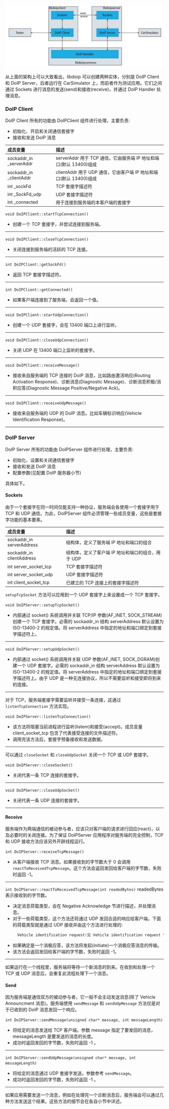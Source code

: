 
![](img/overview-arch.png)

从上面的架构上可以大致看出，libdoip 可以创建两种实体，分别是 DoIP Client 和 DoIP Server，后者运行在 CarSimulator 上，而前者作为测试应用。它们之间通过 Sockets 进行消息的发送(send)和接收(receive)，并通过 DoIP Handler 处理消息。

### DoIP Client

DoIP Client 所有的功能由 DoIPClient 组件进行处理，主要负责:
- 初始化、开启和关闭通信套接字
- 接收和发送 DoIP 消息

| 成员变量 | 描述 |
|:--------|:----|
| sockaddr_in _serverAddr | serverAddr 用于 TCP 通信，它由服务端 IP 地址和端口(默认 13400)组成 |
| sockaddr_in _clientAddr | clientAddr 用于 UDP 通信，它由客户端 IP 地址和端口(默认 13400)组成 |
| int _sockFd | TCP 套接字描述符 |
| int _SockFd_udp | UDP 套接字描述符 |
| int _connected | 用于连接到服务端的本客户端的套接字 |

`void DoIPClient::startTcpConnection()`
- 创建一个 TCP 套接字，并尝试连接到服务端。
----

`void DoIPClient::closeTcpConnection()`
- 关闭连接到服务端的活跃的 TCP 连接。
----

`int DoIPClient::getSockFd()`
- 返回 TCP 套接字描述符。
----

`int DoIPClient::getConnected()`
- 如果客户端连接到了服务端，会返回一个值。
----

`void DoIPClient::startUdpConnection()`
- 创建一个 UDP 套接字，会在 13400 端口上进行监听。
----

`void DoIPClient::closeUdpConnection()`
- 关闭 UDP 在 13400 端口上监听的套接字。
----

`void DoIPClient::receiveMessage()`
- 接收来自服务端的 TCP 连接的 DoIP 消息，比如路由激活响应(Routing Activation Response)、诊断消息(Diagnostic Message)、诊断消息积极/消积应答(Diagnostic Message Positive/Negative Ack)。
----

`void DoIPClient::receiveUdpMessage()`
- 接收来自服务端的 UDP 的 DoIP 消息。比如车辆标识响应(Vehicle Identification Response)。
----

### DoIP Server

DoIP Server 所有的功能由 DoIPServer 组件进行处理，主要负责:
- 初始化、设置和关闭通信套接字
- 接收和发送 DoIP 消息
- 配置参数(见配置 DoIP 服务器小节)

具体如下。

#### Sockets

由于一个套接字在同一时间仅能支持一种协议，服务端会各使用一个套接字用于 TCP 和 UDP 通信。为此，DoIPServer 组件必须管理一些成员变量，这些是套接字功能的基本要素。

| 成员变量 | 描述 |
|:--------|:----|
| sockaddr_in serverAddress | 结构体，定义了服务端 IP 地址和端口的组合 |
| sockaddr_in clientAddress | 结构体，定义了客户端 IP 地址和端口的组合，用于 UDP |
| int server_socket_tcp | TCP 套接字描述符 |
| int server_socket_udp | UDP 套接字描述符 |
| int client_socket_tcp | 已建立的 TCP 连接上的套接字描述符 |

`setupTcpSocket` 方法可以应用到一个 UDP 套接字上来设置成一个 TCP 套接字。

`void DoIPServer::setupTcpSocket()`
- 内部通过 socket() 系统调用并关联 TCP/IP 参数(AF_INET, SOCK_STREAM)创建一个 TCP 套接字。必需的 sockaddr_in 结构 serverAddress 默认设置为 ISO-13400-2 的规定值。将 serverAddress 中指定的地址和端口绑定到套接字描述符上。
----

`void DoIPServer::setupUdpSocket()`
- 内部通过 socket() 系统调用并关联 UDP 参数(AF_INET, SOCK_DGRAM)创建一个 UDP 套接字。必需的 sockaddr_in 结构 serverAddress 默认设置为 ISO-13400-2 的规定值。将 serverAddress 中指定的地址和端口绑定到套接字描述符上。由于 UDP 是一种无连接协议，所以不需要监听和接受即将到来的连接。
----

对于 TCP，服务端套接字需要监听并接受一条连接，这通过 `listenTcpConnection` 方法实现。

`void DoIPServer::listenTcpConnection()`
- 该方法将阻塞当前进程进行监听(listem)和接受(accept)。成员变量 client_socket_tcp 包含了代表接受连接的文件描述符。
- 调用完该方法后，套接字预备接收和发送数据。
----

可以通过 `closeSocket` 和 `closeUdpSocket` 关闭一个 TCP 或 UDP 套接字。

`void DoIPServer::closeSocket()`
- 关闭代表一条 TCP 连接的套接字。
----

`void DoIPServer::closeUdpSocket()`
- 关闭代表一条 UDP 连接的套接字。
----

#### Receive

服务端作为两端通信的被动参与者，应该只对客户端的请求进行回应(react)，以及必要时的关闭连接。为了保证 DoIPServer 应用程序对服务端的完全控制，TCP 和 UDP 接收方法应该另外开辟线程运行。

`int DoIPServer::receiveTcpMessage()`
- 从客户端接收 TCP 消息。如果接收到的字节数大于 0 会调用 `reactToReceivedTcpMessage`。这个方法会返回发回给客户端的字节数，失败时返回 -1。
----

`int DoIPServer::reactToReceivedTcpMessage(int readedBytes)` readedBytes 表示接收到的字节数。
- 决定消息荷载类型，会在 Negative Acknowledge 节进行描述，并处理消息。
- 对于一些荷载类型，这个方法还将通过 UDP 发回合适的响应给客户端。下面的荷载类型就是通过 UDP 接收并由这个方法进行处理的:
  ```s
    Vehicle identification request(见 Vehicle identification request 节)
  ```
- 如果确定是一个消极应答，该方法将发起(initiate)一个消极应答消息的传输。
- 该方法会返回发回给客户端的字节数，失败时返回 -1。
----

如果运行在一个线程里，服务端将等待一个新消息的到来。在收到和处理一个 TCP 或 UDP 消息后，会重复此流程处理下一个消息。

#### Send

因为服务端是通信双方的被动参与者，它一般不会主动发送消息(除了 Vehicle Announcment 消息)。服务端使用 `sendMessage` 和 `sendUdpMessage` 方法仅是对于已收到的 DoIP 消息发回一个响应。

`int DoIPServer::sendMessage(unsigned char* message, int messageLength)`
- 将给定的消息发送给 TCP 客户端。参数 message 指定了要发回的消息，messageLength 是要发送的消息的长度。
- 成功时返回发回的字节数，失败时返回 -1 。
----

`int DoIPServer::sendUdpMessage(unsigned char* message, int messageLength)`
- 将给定的消息通过 UDP 套接字发送。参数参考 `sendMessage`。
- 成功时返回发回的字节数，失败时返回 -1 。
----

如果应用需要发送一个消息，例如在处理完一个诊断消息后，服务端会可以通过几种方法发送这个结果。这些方法的细节会在各自小节中详述。
